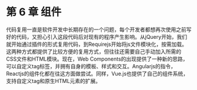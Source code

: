 <!--
 * @Author: zhanglingdi
 * @Date: 2019-12-04 16:19:20
 * @Email: 980583728@qq.com
 * @Company: Sinovatio
 * @version: v0.0.1
 * @LastEditors: zhanglingdi
 * @LastEditTime: 2019-12-04 16:20:38
 * @Description: test
 -->
# 第 6 章 组件

代码复用一直是软件开发中长期存在的一个问题，每个开发者都想再次使用之前写好的代码，又担心引入这段代码后对现有的程序产生影响。从jQuery开始，我们就开始通过插件的形式复用代码，到Requirejs开始将js文件模块化，按需加载。这两种方式都提供了比较方便的复用方式，但往往还需要自己手动加入所需的CSS文件和HTML模块。现在，Web Components的出现提供了一种新的思路，可以自定义tag标签，并拥有自身的模板、样式和交互。Angularjs的指令，Reactjs的组件化都在往这方面做尝试。同样，Vue.js也提供了自己的组件系统，支持自定义tag和原生HTML元素的扩展。
